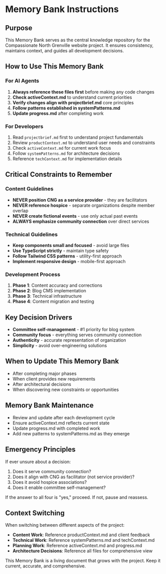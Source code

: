 
# Memory Bank Instructions

## Purpose
This Memory Bank serves as the central knowledge repository for the Compassionate North Grenville website project. It ensures consistency, maintains context, and guides all development decisions.

## How to Use This Memory Bank

### For AI Agents
1. **Always reference these files first** before making any code changes
2. **Check activeContext.md** to understand current priorities
3. **Verify changes align with projectbrief.md** core principles
4. **Follow patterns established in systemPatterns.md**
5. **Update progress.md** after completing work

### For Developers
1. Read `projectbrief.md` first to understand project fundamentals
2. Review `productContext.md` to understand user needs and constraints
3. Check `activeContext.md` for current work focus
4. Follow `systemPatterns.md` for architecture decisions
5. Reference `techContext.md` for implementation details

## Critical Constraints to Remember

### Content Guidelines
- **NEVER position CNG as a service provider** - they are facilitators
- **NEVER reference hospice** - separate organizations despite member overlap
- **NEVER create fictional events** - use only actual past events
- **ALWAYS emphasize community connection** over direct services

### Technical Guidelines
- **Keep components small and focused** - avoid large files
- **Use TypeScript strictly** - maintain type safety
- **Follow Tailwind CSS patterns** - utility-first approach
- **Implement responsive design** - mobile-first approach

### Development Process
1. **Phase 1**: Content accuracy and corrections
2. **Phase 2**: Blog CMS implementation
3. **Phase 3**: Technical infrastructure
4. **Phase 4**: Content migration and testing

## Key Decision Drivers
- **Committee self-management** - #1 priority for blog system
- **Community focus** - everything serves community connection
- **Authenticity** - accurate representation of organization
- **Simplicity** - avoid over-engineering solutions

## When to Update This Memory Bank
- After completing major phases
- When client provides new requirements
- After architectural decisions
- When discovering new constraints or opportunities

## Memory Bank Maintenance
- Review and update after each development cycle
- Ensure activeContext.md reflects current state
- Update progress.md with completed work
- Add new patterns to systemPatterns.md as they emerge

## Emergency Principles
If ever unsure about a decision:
1. Does it serve community connection?
2. Does it align with CNG as facilitator (not service provider)?
3. Does it avoid hospice associations?
4. Does it enable committee self-management?

If the answer to all four is "yes," proceed. If not, pause and reassess.

## Context Switching
When switching between different aspects of the project:
- **Content Work**: Reference productContext.md and client feedback
- **Technical Work**: Reference systemPatterns.md and techContext.md
- **Planning Work**: Reference activeContext.md and progress.md
- **Architecture Decisions**: Reference all files for comprehensive view

This Memory Bank is a living document that grows with the project. Keep it current, accurate, and comprehensive.
